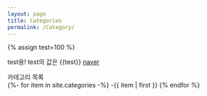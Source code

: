 ```yaml
---
layout: page
title: Categories
permalink: /Category/
---
```

{% assign test=100 %}

test용! test의 값은 {{test}}
[naver](https://www.naver.com "커서를 올리면 나온다.")

카테고리 목록   
{%- for item in site.categories -%}
    -{{ item | first }}
{% endfor %}
